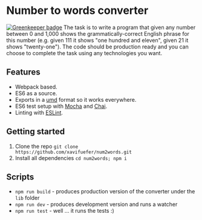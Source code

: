 # Number to words converter

[![Greenkeeper badge](https://badges.greenkeeper.io/xavifuefer/num2words.svg)](https://greenkeeper.io/)
The task is to write a program that given any number between 0 and 1,000 shows the grammatically-correct English phrase for this number (e.g. given 111 it shows "one hundred and eleven", given 21 it shows "twenty-one"). The code should be production ready and you can choose to complete the task using any technologies you want.

## Features

* Webpack based.
* ES6 as a source.
* Exports in a [umd](https://github.com/umdjs/umd) format so it works everywhere.
* ES6 test setup with [Mocha](http://mochajs.org/) and [Chai](http://chaijs.com/).
* Linting with [ESLint](http://eslint.org/).

## Getting started
1. Clone the repo `git clone https://github.com/xavifuefer/num2words.git`
2. Install all dependencies `cd num2words; npm i`

## Scripts

* `npm run build` - produces production version of the converter under the `lib` folder
* `npm run dev` - produces development version and runs a watcher
* `npm run test` - well ... it runs the tests :)
